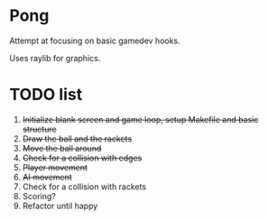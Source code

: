 # Pong
Attempt at focusing on basic gamedev hooks.

Uses raylib for graphics.

# TODO list
1. ~~Initialize blank screen and game loop, setup Makefile and basic structure~~
2. ~~Draw the ball and the rackets~~
3. ~~Move the ball around~~
4. ~~Check for a collision with edges~~
5. ~~Player movement~~
6. ~~AI movement~~
7. Check for a collision with rackets
8. Scoring?
9. Refactor until happy
